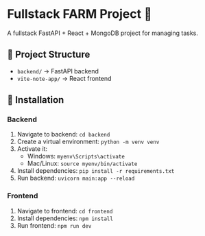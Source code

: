 # Fullstack FARM Project 🚀
A fullstack FastAPI + React + MongoDB project for managing tasks.

## 📁 Project Structure
- `backend/` → FastAPI backend
- `vite-note-app/` → React frontend

## 🔧 Installation

### Backend
1. Navigate to backend: `cd backend`
2. Create a virtual environment: `python -m venv venv`
3. Activate it:  
   - Windows: `myenv\Scripts\activate`
   - Mac/Linux: `source myenv/bin/activate`
4. Install dependencies: `pip install -r requirements.txt`
5. Run backend: `uvicorn main:app --reload`

### Frontend
1. Navigate to frontend: `cd frontend`
2. Install dependencies: `npm install`
3. Run frontend: `npm run dev`
